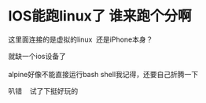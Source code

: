 # IOS能跑linux了 谁来跑个分啊


这里面连接的是虚拟的linux&nbsp;&nbsp;还是iPhone本身？

就缺一个ios设备了<br />
<br />
alpine好像不能直接运行bash shell我记得，还要自己折腾一下<img id="aimg_Zqg8r" onclick="zoom(this, this.src, 0, 0, 0)" class="zoom" src="https://cdn.jsdelivr.net/gh/hishis/forum-master/public/images/patch.gif" onmouseover="img_onmouseoverfunc(this)" onload="thumbImg(this)" border="0" alt="" />

叭错&nbsp; &nbsp; 试了下挺好玩的
